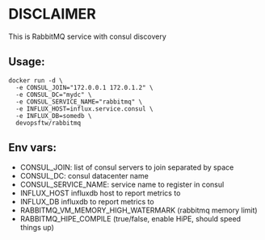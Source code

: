 # DISCLAIMER

This is RabbitMQ service with consul discovery

## Usage:
```
docker run -d \
  -e CONSUL_JOIN="172.0.0.1 172.0.1.2" \
  -e CONSUL_DC="mydc" \
  -e CONSUL_SERVICE_NAME="rabbitmq" \
  -e INFLUX_HOST=influx.service.consul \
  -e INFLUX_DB=somedb \
  devopsftw/rabbitmq
```

## Env vars:
* CONSUL_JOIN: list of consul servers to join separated by space
* CONSUL_DC: consul datacenter name
* CONSUL_SERVICE_NAME: service name to register in consul
* INFLUX_HOST influxdb host to report metrics to
* INFLUX_DB influxdb to report metrics to
* RABBITMQ_VM_MEMORY_HIGH_WATERMARK (rabbitmq memory limit)
* RABBITMQ_HIPE_COMPILE (true/false, enable HiPE, should speed things up)
